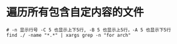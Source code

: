 # 遍历所有包含自定内容的文件
```
# -n 显示行号 -C 5 也显示上下5行, -B 5 也显示上5行，-A 5 也显示下5行
find ./ -name "*.*" | xargs grep -n "for arch"
```
